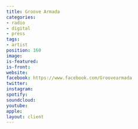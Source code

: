 ```yaml
---
title: Groove Armada
categories:
- radio
- digital
- press
tags:
- artist
position: 160
image: 
is-featured: 
is-front: 
website: 
facebook: https://www.facebook.com/Groovearmada
twitter: 
instagram: 
spotify: 
soundcloud: 
youtube: 
apple: 
layout: client
---
```


